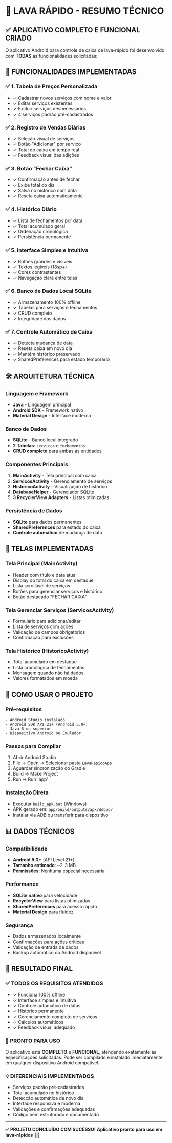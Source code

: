 # 📱 LAVA RÁPIDO - RESUMO TÉCNICO

## ✅ APLICATIVO COMPLETO E FUNCIONAL CRIADO

O aplicativo Android para controle de caixa de lava-rápido foi desenvolvido com **TODAS** as funcionalidades solicitadas:

## 🎯 FUNCIONALIDADES IMPLEMENTADAS

### ✅ 1. Tabela de Preços Personalizada
- ✓ Cadastrar novos serviços com nome e valor
- ✓ Editar serviços existentes
- ✓ Excluir serviços desnecessários
- ✓ 4 serviços padrão pré-cadastrados

### ✅ 2. Registro de Vendas Diárias
- ✓ Seleção visual de serviços
- ✓ Botão "Adicionar" por serviço
- ✓ Total do caixa em tempo real
- ✓ Feedback visual das adições

### ✅ 3. Botão "Fechar Caixa"
- ✓ Confirmação antes de fechar
- ✓ Exibe total do dia
- ✓ Salva no histórico com data
- ✓ Reseta caixa automaticamente

### ✅ 4. Histórico Diário
- ✓ Lista de fechamentos por data
- ✓ Total acumulado geral
- ✓ Ordenação cronológica
- ✓ Persistência permanente

### ✅ 5. Interface Simples e Intuitiva
- ✓ Botões grandes e visíveis
- ✓ Textos legíveis (18sp+)
- ✓ Cores contrastantes
- ✓ Navegação clara entre telas

### ✅ 6. Banco de Dados Local SQLite
- ✓ Armazenamento 100% offline
- ✓ Tabelas para serviços e fechamentos
- ✓ CRUD completo
- ✓ Integridade dos dados

### ✅ 7. Controle Automático de Caixa
- ✓ Detecta mudança de data
- ✓ Reseta caixa em novo dia
- ✓ Mantém histórico preservado
- ✓ SharedPreferences para estado temporário

## 🛠️ ARQUITETURA TÉCNICA

### Linguagem e Framework
- **Java** - Linguagem principal
- **Android SDK** - Framework nativo
- **Material Design** - Interface moderna

### Banco de Dados
- **SQLite** - Banco local integrado
- **2 Tabelas**: `servicos` e `fechamentos`
- **CRUD completo** para ambas as entidades

### Componentes Principais
1. **MainActivity** - Tela principal com caixa
2. **ServicosActivity** - Gerenciamento de serviços
3. **HistoricoActivity** - Visualização de histórico
4. **DatabaseHelper** - Gerenciador SQLite
5. **3 RecyclerView Adapters** - Listas otimizadas

### Persistência de Dados
- **SQLite** para dados permanentes
- **SharedPreferences** para estado do caixa
- **Controle automático** de mudança de data

## 📱 TELAS IMPLEMENTADAS

### Tela Principal (MainActivity)
- Header com título e data atual
- Display do total do caixa em destaque
- Lista scrollável de serviços
- Botões para gerenciar serviços e histórico
- Botão destacado "FECHAR CAIXA"

### Tela Gerenciar Serviços (ServicosActivity)
- Formulário para adicionar/editar
- Lista de serviços com ações
- Validação de campos obrigatórios
- Confirmação para exclusões

### Tela Histórico (HistoricoActivity)
- Total acumulado em destaque
- Lista cronológica de fechamentos
- Mensagem quando não há dados
- Valores formatados em moeda

## 🔧 COMO USAR O PROJETO

### Pré-requisitos
```
- Android Studio instalado
- Android SDK API 21+ (Android 5.0+)
- Java 8 ou superior
- Dispositivo Android ou Emulador
```

### Passos para Compilar
1. Abrir Android Studio
2. File → Open → Selecionar pasta `LavaRapidoApp`
3. Aguardar sincronização do Gradle
4. Build → Make Project
5. Run → Run 'app'

### Instalação Direta
- Executar `build_apk.bat` (Windows)
- APK gerado em: `app/build/outputs/apk/debug/`
- Instalar via ADB ou transferir para dispositivo

## 📊 DADOS TÉCNICOS

### Compatibilidade
- **Android 5.0+** (API Level 21+)
- **Tamanho estimado**: ~2-3 MB
- **Permissões**: Nenhuma especial necessária

### Performance
- **SQLite nativo** para velocidade
- **RecyclerView** para listas otimizadas
- **SharedPreferences** para acesso rápido
- **Material Design** para fluidez

### Segurança
- Dados armazenados localmente
- Confirmações para ações críticas
- Validação de entrada de dados
- Backup automático do Android disponível

## 🎉 RESULTADO FINAL

### ✅ TODOS OS REQUISITOS ATENDIDOS
- ✓ Funciona 100% offline
- ✓ Interface simples e intuitiva
- ✓ Controle automático de datas
- ✓ Histórico permanente
- ✓ Gerenciamento completo de serviços
- ✓ Cálculos automáticos
- ✓ Feedback visual adequado

### 🚀 PRONTO PARA USO
O aplicativo está **COMPLETO** e **FUNCIONAL**, atendendo exatamente às especificações solicitadas. Pode ser compilado e instalado imediatamente em qualquer dispositivo Android compatível.

### 💡 DIFERENCIAIS IMPLEMENTADOS
- Serviços padrão pré-cadastrados
- Total acumulado no histórico
- Detecção automática de novo dia
- Interface responsiva e moderna
- Validações e confirmações adequadas
- Código bem estruturado e documentado

---
**✅ PROJETO CONCLUÍDO COM SUCESSO!** 
**Aplicativo pronto para uso em lava-rápidos** 🚗💨
